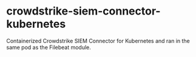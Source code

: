 # crowdstrike-siem-connector-kubernetes
Containerized Crowdstrike SIEM Connector for Kubernetes and ran in the same pod as the Filebeat module.
